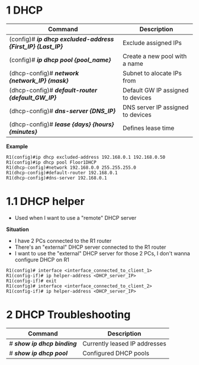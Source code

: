 # 1	DHCP
| Command | Description |
| - | - |
| (config)# ***ip dhcp excluded-address {First_IP} {Last_IP}*** | Exclude assigned IPs |
| (config)# ***ip dhcp pool {pool_name}*** | Create a new pool with a name |
| (dhcp-config)# ***network {network_IP} {mask}*** | Subnet to alocate IPs from |
| (dhcp-config)# ***default-router {default_GW_IP}*** | Default GW IP assigned to devices |
| (dhcp-config)# ***dns-server {DNS_IP}*** | DNS server IP assigned to devices |
|  (dhcp-config)# ***lease {days} {hours} {minutes}*** | Defines lease time |


**Example**
```
R1(config)#ip dhcp excluded-address 192.168.0.1 192.168.0.50  
R1(config)#ip dhcp pool Floor1DHCP  
R1(dhcp-config)#network 192.168.0.0 255.255.255.0  
R1(dhcp-config)#default-router 192.168.0.1  
R1(dhcp-config)#dns-server 192.168.0.1
```


# 1.1	DHCP helper
- Used when I want to use a "remote" DHCP server

**Situation**
- I have 2 PCs connected to the R1 router
- There's an "external" DHCP server connected to the R1 router
- I want to use the "external" DHCP server for those 2 PCs, I don't wanna configure DHCP on R1

```
R1(config)# interface <interface_connected_to_client_1>
R1(config-if)# ip helper-address <DHCP_server_IP>
R1(config-if)# exit
R1(config)# interface <interface_connected_to_client_2>
R1(config-if)# ip helper-address <DHCP_server_IP>
```


# 2	DHCP Troubleshooting
| Command | Description |
| - | - |
| # ***show ip dhcp binding*** | Currently leased IP addresses |
| # ***show ip dhcp pool*** | Configured DHCP pools |
